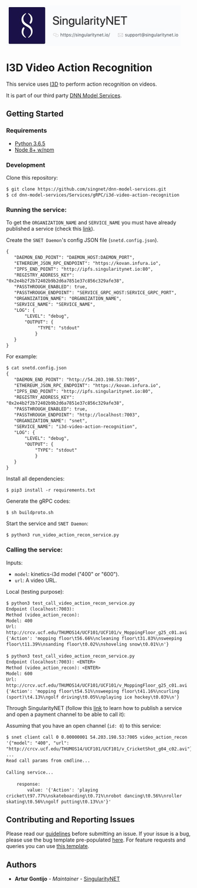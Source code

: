 [issue-template]: ../../../../../issues/new?template=BUG_REPORT.md
[feature-template]: ../../../../../issues/new?template=FEATURE_REQUEST.md

![singnetlogo](../../../docs/assets/singnet-logo.jpg?raw=true 'SingularityNET')

# I3D Video Action Recognition

This service uses [I3D](https://github.com/deepmind/kinetics-i3d) to perform action recognition on videos.

It is part of our third party [DNN Model Services](https://github.com/singnet/dnn-model-services).

## Getting Started

### Requirements

- [Python 3.6.5](https://www.python.org/downloads/release/python-365/)
- [Node 8+ w/npm](https://nodejs.org/en/download/)

### Development

Clone this repository:

```
$ git clone https://github.com/singnet/dnn-model-services.git
$ cd dnn-model-services/Services/gRPC/i3d-video-action-recognition
```

### Running the service:

To get the `ORGANIZATION_NAME` and `SERVICE_NAME` you must have already published a service (check this [link](https://github.com/singnet/wiki/tree/master/tutorials/howToPublishService)).

Create the `SNET Daemon`'s config JSON file (`snetd.config.json`).

```
{
   "DAEMON_END_POINT": "DAEMON_HOST:DAEMON_PORT",
   "ETHEREUM_JSON_RPC_ENDPOINT": "https://kovan.infura.io",
   "IPFS_END_POINT": "http://ipfs.singularitynet.io:80",
   "REGISTRY_ADDRESS_KEY": "0x2e4b2f2b72402b9b2d6a7851e37c856c329afe38",
   "PASSTHROUGH_ENABLED": true,
   "PASSTHROUGH_ENDPOINT": "SERVICE_GRPC_HOST:SERVICE_GRPC_PORT",  
   "ORGANIZATION_NAME": "ORGANIZATION_NAME",
   "SERVICE_NAME": "SERVICE_NAME",
   "LOG": {
       "LEVEL": "debug",
       "OUTPUT": {
            "TYPE": "stdout"
           }
   }
}
```

For example:

```
$ cat snetd.config.json
{
   "DAEMON_END_POINT": "http://54.203.198.53:7005",
   "ETHEREUM_JSON_RPC_ENDPOINT": "https://kovan.infura.io",
   "IPFS_END_POINT": "http://ipfs.singularitynet.io:80",
   "REGISTRY_ADDRESS_KEY": "0x2e4b2f2b72402b9b2d6a7851e37c856c329afe38",
   "PASSTHROUGH_ENABLED": true,
   "PASSTHROUGH_ENDPOINT": "http://localhost:7003",
   "ORGANIZATION_NAME": "snet",
   "SERVICE_NAME": "i3d-video-action-recognition",
   "LOG": {
       "LEVEL": "debug",
       "OUTPUT": {
           "TYPE": "stdout"
           }
   }
}
```
Install all dependencies:
```
$ pip3 install -r requirements.txt
```
Generate the gRPC codes:
```
$ sh buildproto.sh
```
Start the service and `SNET Daemon`:
```
$ python3 run_video_action_recon_service.py
```

### Calling the service:

Inputs:
  - `model`: kinetics-i3d model ("400" or "600").
  - `url`: A video URL.

Local (testing purpose):

```
$ python3 test_call_video_action_recon_service.py
Endpoint (localhost:7003):
Method (video_action_recon): 
Model: 400
Url: http://crcv.ucf.edu/THUMOS14/UCF101/UCF101/v_MoppingFloor_g25_c01.avi
{'Action': 'mopping floor\t56.66%\ncleaning floor\t31.83%\nsweeping floor\t11.39%\nsanding floor\t0.02%\nshoveling snow\t0.01%\n'}

$ python3 test_call_video_action_recon_service.py 
Endpoint (localhost:7003): <ENTER>
Method (video_action_recon): <ENTER>
Model: 600
Url: http://crcv.ucf.edu/THUMOS14/UCF101/UCF101/v_MoppingFloor_g25_c01.avi
{'Action': 'mopping floor\t54.51%\nsweeping floor\t41.16%\ncurling (sport)\t4.13%\ngolf driving\t0.05%\nplaying ice hockey\t0.03%\n'}
```

Through SingularityNET (follow this [link](https://github.com/singnet/wiki/blob/master/tutorials/howToPublishService/README.md) to learn how to publish a service and open a payment channel to be able to call it):

Assuming that you have an open channel (`id: 0`) to this service:

```
$ snet client call 0 0.00000001 54.203.198.53:7005 video_action_recon '{"model": "400", "url": "http://crcv.ucf.edu/THUMOS14/UCF101/UCF101/v_CricketShot_g04_c02.avi"}'
...
Read call params from cmdline...

Calling service...

    response:
        value: '{'Action': 'playing cricket\t97.77%\nskateboarding\t0.71%\nrobot dancing\t0.56%\nroller skating\t0.56%\ngolf putting\t0.13%\n'}'
```

## Contributing and Reporting Issues

Please read our [guidelines](https://github.com/singnet/wiki/blob/master/guidelines/CONTRIBUTING.md#submitting-an-issue) before submitting an issue. If your issue is a bug, please use the bug template pre-populated [here][issue-template]. For feature requests and queries you can use [this template][feature-template].

## Authors

* **Artur Gontijo** - *Maintainer* - [SingularityNET](https://www.singularitynet.io)
